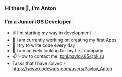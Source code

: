 ### Hi there 👋, I'm Anton

### I’m a Junior iOS Developer
- ✌️  I'm starting my way in development
- 🔭 I am currently working on creating my first Apps
- 🌱 I try to write code every day
- 👯 I am actively looking for my first company
- 📫 How to contact me:  toni.pavlov.85@bk.ru
- Tasks that I have solved - https://www.codewars.com/users/Pavlov_Anton

